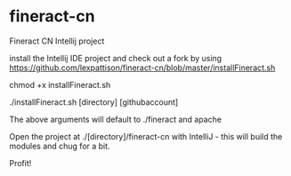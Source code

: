 # fineract-cn
Fineract CN Intellij project

install the Intellij IDE project and check out a fork by using https://github.com/lexpattison/fineract-cn/blob/master/installFineract.sh 

chmod +x installFineract.sh

./installFineract.sh [directory] [githubaccount]

The above arguments will default to ./fineract and apache

Open the project at ./[directory]/fineract-cn with IntelliJ - this will build the modules and chug for a bit.

Profit!
